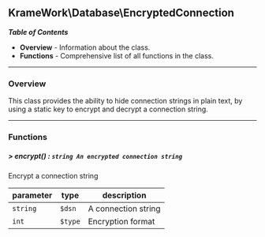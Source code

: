 ## KrameWork\Database\EncryptedConnection

***Table of Contents***
* **Overview** - Information about the class.
* **Functions** - Comprehensive list of all functions in the class.
___
### Overview
This class provides the ability to hide connection strings in plain text, by using a static key to encrypt and decrypt a connection string.
___
### Functions
##### > encrypt() : `string An encrypted connection string`
Encrypt a connection string

parameter | type | description
--- | --- | ---
`string` | `$dsn` | A connection string
`int` | `$type` | Encryption format

